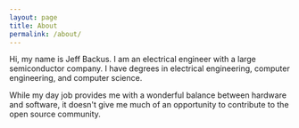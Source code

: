 ```yaml
---
layout: page
title: About
permalink: /about/
---
```


Hi, my name is Jeff Backus. I am an electrical engineer with a large 
semiconductor company. I have degrees in electrical engineering, computer
engineering, and computer science.

While my day job provides me with a wonderful balance between hardware and 
software, it doesn't give me much of an opportunity to contribute to the open
source community. 